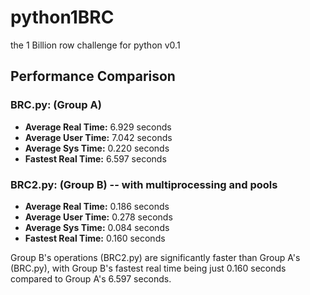 # python1BRC
the 1 Billion row challenge for python v0.1

## Performance Comparison

### BRC.py: (Group A)

- **Average Real Time:** 6.929 seconds
- **Average User Time:** 7.042 seconds
- **Average Sys Time:** 0.220 seconds
- **Fastest Real Time:** 6.597 seconds

### BRC2.py: (Group B) -- with multiprocessing and pools

- **Average Real Time:** 0.186 seconds
- **Average User Time:** 0.278 seconds
- **Average Sys Time:** 0.084 seconds
- **Fastest Real Time:** 0.160 seconds

Group B's operations (BRC2.py) are significantly faster than Group A's (BRC.py), with Group B's fastest real time being just 0.160 seconds compared to Group A's 6.597 seconds.








